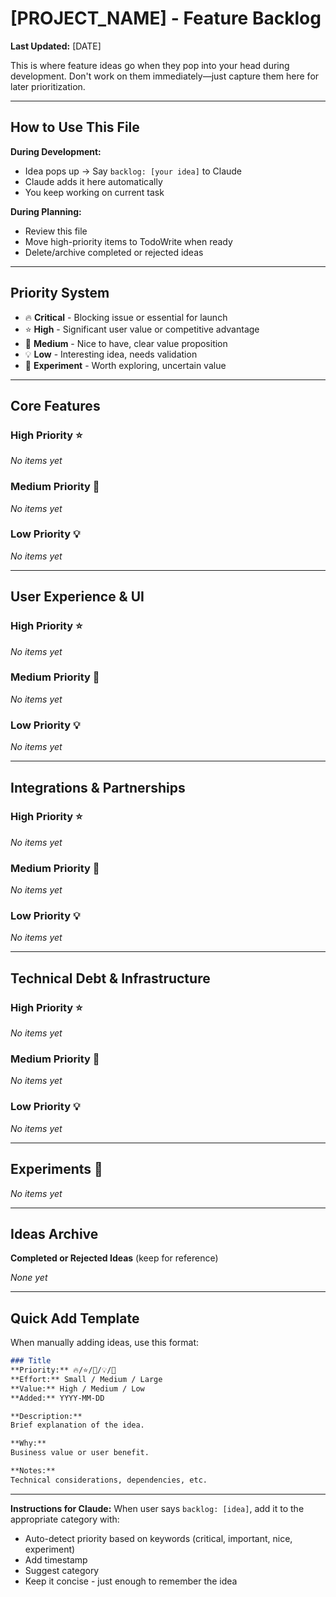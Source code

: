 # [PROJECT_NAME] - Feature Backlog

**Last Updated:** [DATE]

This is where feature ideas go when they pop into your head during development. Don't work on them immediately—just capture them here for later prioritization.

---

## How to Use This File

**During Development:**
- Idea pops up → Say `backlog: [your idea]` to Claude
- Claude adds it here automatically
- You keep working on current task

**During Planning:**
- Review this file
- Move high-priority items to TodoWrite when ready
- Delete/archive completed or rejected ideas

---

## Priority System

- 🔥 **Critical** - Blocking issue or essential for launch
- ⭐ **High** - Significant user value or competitive advantage
- 📌 **Medium** - Nice to have, clear value proposition
- 💡 **Low** - Interesting idea, needs validation
- 🧪 **Experiment** - Worth exploring, uncertain value

---

## Core Features

### High Priority ⭐

*No items yet*

### Medium Priority 📌

*No items yet*

### Low Priority 💡

*No items yet*

---

## User Experience & UI

### High Priority ⭐

*No items yet*

### Medium Priority 📌

*No items yet*

### Low Priority 💡

*No items yet*

---

## Integrations & Partnerships

### High Priority ⭐

*No items yet*

### Medium Priority 📌

*No items yet*

### Low Priority 💡

*No items yet*

---

## Technical Debt & Infrastructure

### High Priority ⭐

*No items yet*

### Medium Priority 📌

*No items yet*

### Low Priority 💡

*No items yet*

---

## Experiments 🧪

*No items yet*

---

## Ideas Archive

**Completed or Rejected Ideas** (keep for reference)

*None yet*

---

## Quick Add Template

When manually adding ideas, use this format:

```markdown
### Title
**Priority:** 🔥/⭐/📌/💡/🧪
**Effort:** Small / Medium / Large
**Value:** High / Medium / Low
**Added:** YYYY-MM-DD

**Description:**
Brief explanation of the idea.

**Why:**
Business value or user benefit.

**Notes:**
Technical considerations, dependencies, etc.
```

---

**Instructions for Claude:**
When user says `backlog: [idea]`, add it to the appropriate category with:
- Auto-detect priority based on keywords (critical, important, nice, experiment)
- Add timestamp
- Suggest category
- Keep it concise - just enough to remember the idea
